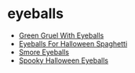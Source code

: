 # eyeballs

 * [Green Gruel With Eyeballs](index/g/green-gruel-with-eyeballs-355730.json)
 * [Eyeballs For Halloween Spaghetti](index/e/eyeballs-for-halloween-spaghetti.json)
 * [Smore Eyeballs](index/s/smore-eyeballs.json)
 * [Spooky Halloween Eyeballs](index/s/spooky-halloween-eyeballs.json)
